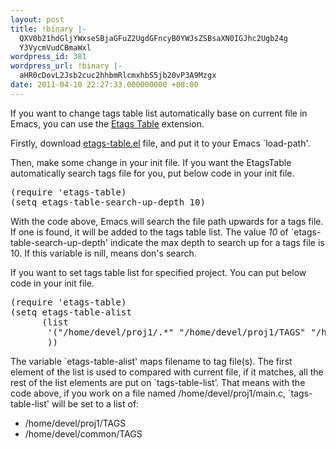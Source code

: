 ```yaml
---
layout: post
title: !binary |-
  QXV0b21hdGljYWxseSBjaGFuZ2UgdGFncyB0YWJsZSBsaXN0IGJhc2Ugb24g
  Y3VycmVudCBmaWxl
wordpress_id: 381
wordpress_url: !binary |-
  aHR0cDovL2Jsb2cuc2hhbmRlcmxhbS5jb20vP3A9Mzgx
date: 2011-04-10 22:27:33.000000000 +08:00
---
```

<p>
If you want to change tags table list automatically base on current file in Emacs, you can use the <a href="http://www.emacswiki.org/emacs/EtagsTable">Etags Table</a> extension. 
</p>
<p>
Firstly, download <a href="http://www.emacswiki.org/emacs/download/etags-table.el">etags-table.el</a> file, and put it to your Emacs `load-path'.
</p>
<p>
Then, make some change in your init file. If you want the EtagsTable automatically search tags file for you, put below code in your init file.
</p>
<pre>
(require 'etags-table)
(setq etags-table-search-up-depth 10)
</pre>
<p>
With the code above, Emacs will search the file path upwards for a tags file. If one is found, it will be added to the tags table list. The value <em>10</em> of `etags-table-search-up-depth' indicate the max depth to search up for a tags file is 10. If this variable is nill, means don's search.
</p>
<p>
If you want to set tags table list for specified project. You can put below code in your init file.
</p>
<pre>
(require 'etags-table)
(setq etags-table-alist
      (list
       '("/home/devel/proj1/.*" "/home/devel/proj1/TAGS" "/home/devel/common/TAGS")
       ))
</pre>
<p>
The variable `etags-table-alist' maps filename to tag file(s). The first element of the list is used to compared with current file, if it matches, all the rest of the list elements are put on `tags-table-list’. That means with the code above, if you work on a file named /home/devel/proj1/main.c, `tags-table-list' will be set to a list of:
<ul>
<li>/home/devel/proj1/TAGS</li>
<li>/home/devel/common/TAGS</li>
</ul>
</p>
